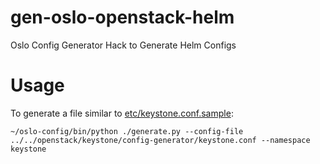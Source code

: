 # gen-oslo-openstack-helm
Oslo Config Generator Hack to Generate Helm Configs

# Usage

To generate a file similar to [etc/keystone.conf.sample](etc/keystone.conf.sample):

```
~/oslo-config/bin/python ./generate.py --config-file ../../openstack/keystone/config-generator/keystone.conf --namespace keystone
```

